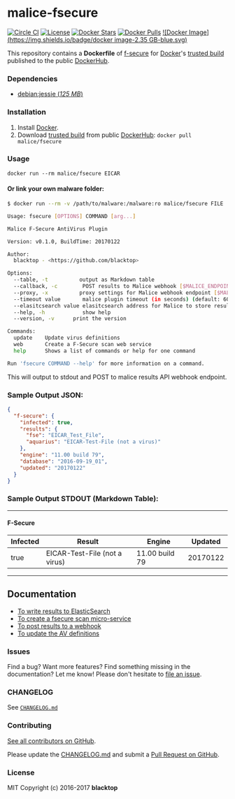 malice-fsecure
===============

[![Circle CI](https://circleci.com/gh/maliceio/malice-fsecure.png?style=shield)](https://circleci.com/gh/maliceio/malice-fsecure) [![License](http://img.shields.io/:license-mit-blue.svg)](http://doge.mit-license.org) [![Docker Stars](https://img.shields.io/docker/stars/malice/fsecure.svg)](https://hub.docker.com/r/malice/fsecure/) [![Docker Pulls](https://img.shields.io/docker/pulls/malice/fsecure.svg)](https://hub.docker.com/r/malice/fsecure/) [![Docker Image](https://img.shields.io/badge/docker image-2.35 GB-blue.svg)](https://hub.docker.com/r/malice/fsecure/)

This repository contains a **Dockerfile** of [f-secure](https://www.f-secure.com/en/web/business_global/downloads/linux-security/latest) for [Docker](https://www.docker.io/)'s [trusted build](https://hub.docker.com/r/malice/fsecure/) published to the public [DockerHub](https://index.docker.io/).

### Dependencies

-	[debian:jessie (*125 MB*\)](https://index.docker.io/_/debian/)

### Installation

1.	Install [Docker](https://www.docker.io/).
2.	Download [trusted build](https://hub.docker.com/r/malice/fsecure/) from public [DockerHub](https://hub.docker.com): `docker pull malice/fsecure`

### Usage

```
docker run --rm malice/fsecure EICAR
```

#### Or link your own malware folder:

```bash
$ docker run --rm -v /path/to/malware:/malware:ro malice/fsecure FILE

Usage: fsecure [OPTIONS] COMMAND [arg...]

Malice F-Secure AntiVirus Plugin

Version: v0.1.0, BuildTime: 20170122

Author:
  blacktop - <https://github.com/blacktop>

Options:
  --table, -t	       output as Markdown table
  --callback, -c	    POST results to Malice webhook [$MALICE_ENDPOINT]
  --proxy, -x	       proxy settings for Malice webhook endpoint [$MALICE_PROXY]
  --timeout value       malice plugin timeout (in seconds) (default: 60) [$MALICE_TIMEOUT]    
  --elasitcsearch value elasitcsearch address for Malice to store results [$MALICE_ELASTICSEARCH]   
  --help, -h	        show help
  --version, -v	     print the version

Commands:
  update	Update virus definitions
  web       Create a F-Secure scan web service  
  help		Shows a list of commands or help for one command

Run 'fsecure COMMAND --help' for more information on a command.
```

This will output to stdout and POST to malice results API webhook endpoint.

### Sample Output JSON:

```json
{
  "f-secure": {
    "infected": true,
    "results": {
      "fse": "EICAR_Test_File",
      "aquarius": "EICAR-Test-File (not a virus)"
    },
    "engine": "11.00 build 79",
    "database": "2016-09-19_01",
    "updated": "20170122"
  }
}
```

### Sample Output STDOUT (Markdown Table):

---

#### F-Secure
| Infected | Result                        | Engine         | Updated  |
| -------- | ----------------------------- | -------------- | -------- |
| true     | EICAR-Test-File (not a virus) | 11.00 build 79 | 20170122 |

---

Documentation
-------------

-	[To write results to ElasticSearch](https://github.com/maliceio/malice-fsecure/blob/master/docs/elasticsearch.md)
-	[To create a fsecure scan micro-service](https://github.com/maliceio/malice-fsecure/blob/master/docs/web.md)
-	[To post results to a webhook](https://github.com/maliceio/malice-fsecure/blob/master/docs/callback.md)
-	[To update the AV definitions](https://github.com/maliceio/malice-fsecure/blob/master/docs/update.md)

### Issues

Find a bug? Want more features? Find something missing in the documentation? Let me know! Please don't hesitate to [file an issue](https://github.com/maliceio/malice-fsecure/issues/new).

### CHANGELOG

See [`CHANGELOG.md`](https://github.com/maliceio/malice-fsecure/blob/master/sophos/CHANGELOG.md)

### Contributing

[See all contributors on GitHub](https://github.com/maliceio/malice-fsecure/graphs/contributors).

Please update the [CHANGELOG.md](https://github.com/maliceio/malice-fsecure/blob/master/sophos/CHANGELOG.md) and submit a [Pull Request on GitHub](https://help.github.com/articles/using-pull-requests/).

### License

MIT Copyright (c) 2016-2017 **blacktop**
